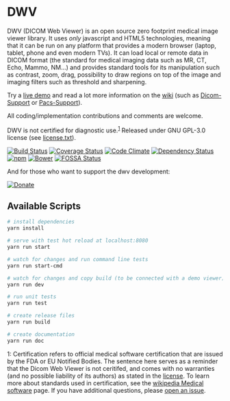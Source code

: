 DWV
===

DWV (DICOM Web Viewer) is an open source zero footprint medical image viewer library. It uses _only_ javascript and HTML5 technologies, meaning that it can be run on any platform that provides a modern browser (laptop, tablet, phone and even modern TVs). It can load local or remote data in DICOM format (the standard for medical imaging data such as MR, CT, Echo, Mammo, NM...) and  provides standard tools for its manipulation such as contrast, zoom, drag, possibility to draw regions on top of the image and imaging filters such as threshold and sharpening.

Try a [live demo](https://ivmartel.github.io/dwv/) and read a lot more information on the [wiki](https://github.com/ivmartel/dwv/wiki) (such as [Dicom-Support](https://github.com/ivmartel/dwv/wiki/Dicom-Support) or [Pacs-Support](https://github.com/ivmartel/dwv/wiki/Pacs-Support)).

All coding/implementation contributions and comments are welcome.

DWV is not certified for diagnostic use.<sup>[1](#footnote1)</sup> 
Released under GNU GPL-3.0 license (see [license.txt](license.txt)).

[![Build Status](https://travis-ci.org/ivmartel/dwv.svg?branch=master)](https://travis-ci.org/ivmartel/dwv) [![Coverage Status](https://img.shields.io/coveralls/ivmartel/dwv.svg)](https://coveralls.io/r/ivmartel/dwv?branch=master) [![Code Climate](https://codeclimate.com/github/ivmartel/dwv.svg)](https://codeclimate.com/github/ivmartel/dwv) [![Dependency Status](https://david-dm.org/ivmartel/dwv.svg)](https://david-dm.org/ivmartel/dwv) [![npm](https://img.shields.io/npm/v/dwv.svg)](https://www.npmjs.com/package/dwv) [![Bower](https://img.shields.io/bower/v/dwv.svg)](https://libraries.io/bower/dwv)
[![FOSSA Status](https://app.fossa.io/api/projects/git%2Bgithub.com%2Fivmartel%2Fdwv.svg?type=shield)](https://app.fossa.io/projects/git%2Bgithub.com%2Fivmartel%2Fdwv?ref=badge_shield)

And for those who want to support the dwv development:

[![Donate](https://img.shields.io/badge/Donate-PayPal-green.svg)](https://www.paypal.com/cgi-bin/webscr?cmd=_donations&business=VQWYY8ZS75H3E&currency_code=EUR&bn=PP%2dDonationsBF%3abtn_donateCC_LG%2egif%3aNonHosted)

## Available Scripts

``` bash
# install dependencies
yarn install

# serve with test hot reload at localhost:8080
yarn run start

# watch for changes and run command line tests
yarn run start-cmd

# watch for changes and copy build (to be connected with a demo viewer)
yarn run dev

# run unit tests
yarn run test

# create release files
yarn run build

# create documentation
yarn run doc
```

<a name="footnote1">1</a>: Certification refers to official medical software certification that are issued by the FDA or EU Notified Bodies. The sentence here serves as a reminder that the Dicom Web Viewer is not ceritifed, and comes with no warranties (and no possible liability of its authors) as stated in the [license](license.txt). To learn more about standards used in certification, see the [wikipedia Medical software](https://en.wikipedia.org/wiki/Medical_software) page. If you have additional questions, please [open an issue](https://www.github.com/ivmartel/dwv/issues).
